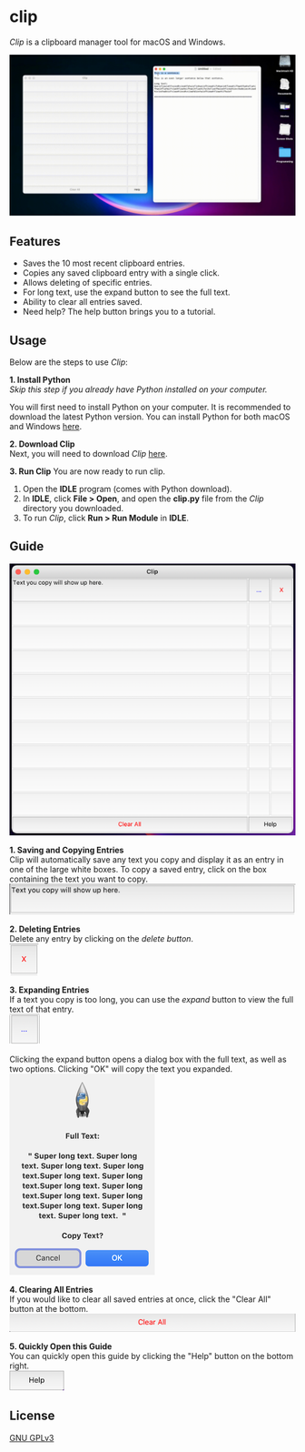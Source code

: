 # clip

*Clip* is a clipboard manager tool for macOS and Windows.

![demo](https://github.com/dillonyu/clip/blob/main/clip-demo.gif)

## Features

- Saves the 10 most recent clipboard entries.
- Copies any saved clipboard entry with a single click.
- Allows deleting of specific entries.
- For long text, use the expand button to see the full text.
- Ability to clear all entries saved.
- Need help? The help button brings you to a tutorial.

## Usage
Below are the steps to use *Clip*:  

**1. Install Python**  
*Skip this step if you already have Python installed on your computer.*  

You will first need to install Python on your computer. It is recommended to download the latest Python version. You can install Python for both macOS and
Windows [here](https://www.python.org/downloads/).

**2. Download Clip**  
Next, you will need to download *Clip* [here](https://github.com/dillonyu/clip/raw/main/clip.zip).

**3. Run Clip**
You are now ready to run clip. 
1. Open the **IDLE** program (comes with Python download).
2. In **IDLE**, click **File > Open**, and open the **clip.py** file from the *Clip* directory you downloaded.
3. To run *Clip*, click **Run > Run Module** in **IDLE**.

## Guide

![Full Program](https://github.com/dillonyu/clip/blob/main/images/usage-full.png)

**1. Saving and Copying Entries**  
Clip will automatically save any text you copy and display it as an entry in one of the large white boxes. To copy a saved entry, click on the box containing the text you want to copy.  
![entry button](https://github.com/dillonyu/clip/blob/main/images/usage-entry.png)

**2. Deleting Entries**  
Delete any entry by clicking on the _delete button_.  
![delete button](https://github.com/dillonyu/clip/blob/main/images/usage-delete.png)

**3. Expanding Entries**  
If a text you copy is too long, you can use the _expand_ button to view the full text of that entry.  
![expand button](https://github.com/dillonyu/clip/blob/main/images/usage-expand.png)  

Clicking the expand button opens a dialog box with the full text, as well as two options. Clicking "OK" will copy the text you expanded.  
![expand window](https://github.com/dillonyu/clip/blob/main/images/usage-expand-window.png)

**4. Clearing All Entries**  
If you would like to clear all saved entries at once, click the "Clear All" button at the bottom.  
![clear all button](https://github.com/dillonyu/clip/blob/main/images/usage-clear-all.png)

**5. Quickly Open this Guide**  
You can quickly open this guide by clicking the "Help" button on the bottom right.  
![help button](https://github.com/dillonyu/clip/blob/main/images/usage-help.png)

## License
[GNU GPLv3](https://github.com/dillonyu/clip/blob/main/LICENSE)
